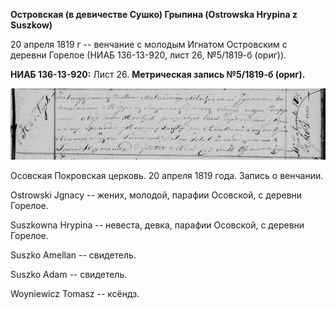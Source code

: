 **Островская (в девичестве Сушко) Грыпина (Ostrowska Hrypina z
Suszkow)**

20 апреля 1819 г -- венчание с молодым Игнатом Островским с деревни
Горелое (НИАБ 136-13-920, лист 26, №5/1819-б (ориг)).

**НИАБ 136-13-920:** Лист 26. **Метрическая запись №5/1819-б (ориг).**

![](./media/d8dbab47bd6c80c27e1731bfac1d30d6248e8a48.png)

Осовская Покровская церковь. 20 апреля 1819 года. Запись о венчании.

Ostrowski Jgnacy -- жених, молодой, парафии Осовской, с деревни Горелое.

Suszkowna Hrypina -- невеста, девка, парафии Осовской, с деревни
Горелое.

Suszko Amellan -- свидетель.

Suszko Adam -- свидетель.

Woyniewicz Tomasz -- ксёндз.
